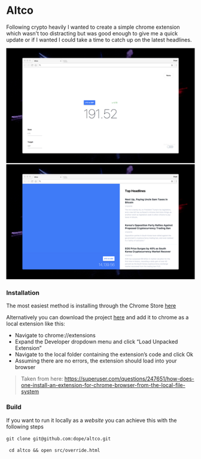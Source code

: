 # Altco

Following crypto heavily I wanted to create a simple chrome extension which
wasn't too distracting but was good enough to give me a quick update or if
I wanted I could take a time to catch up on the latest headlines.

![Light Theme](docs/images/light.jpg)
![News](docs/images/news.jpg)

### Installation

The most easiest method is installing through the Chrome Store [here](https://chrome.google.com/webstore/detail/altco/dlmjmklpkfldkhbfkkhbnegfiacaognj)

Alternatively you can download the project
[here](https://github.com/dope/altco/archive/master.zip) and add it to chrome as a local
extension like this:

- Navigate to chrome://extensions
- Expand the Developer dropdown menu and click “Load Unpacked Extension”
- Navigate to the local folder containing the extension’s code and click Ok
- Assuming there are no errors, the extension should load into your browser
> Taken from here: https://superuser.com/questions/247651/how-does-one-install-an-extension-for-chrome-browser-from-the-local-file-system

### Build

If you want to run it locally as a _website_ you can achieve this with the
following steps

```git clone git@github.com:dope/altco.git```

``` cd altco && open src/override.html```
